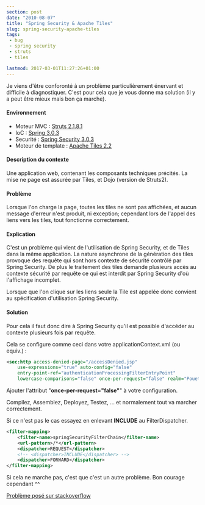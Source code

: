 ```yaml
---
section: post
date: "2010-08-07"
title: "Spring Security & Apache Tiles"
slug: spring-security-apache-tiles
tags:
 - bug
 - spring security
 - struts
 - tiles

lastmod: 2017-03-01T11:27:26+01:00
---
```


Je viens d'être conforonté à un problème particulièrement énervant et difficile à diagnostiquer. C'est pour cela que je vous donne ma solution (il y a peut être mieux mais bon ça marche).


#### Environnement

  * Moteur MVC : [Struts 2.1.8.1](http://struts.apache.org/)
  * IoC : [Spring 3.0.3](http://www.springsource.org/)
  * Securité : [Spring Security 3.0.3](http://www.springsource.org/node/2706)
  * Moteur de template : [Apache Tiles 2.2](http://tiles.apache.org/)

#### Description du contexte

Une application web, contenant les composants techniques précités. La mise ne page est assurée par Tiles, et Dojo (version de Struts2).

#### Problème

Lorsque l'on charge la page, toutes les tiles ne sont pas affichées, et aucun message d'erreur n'est produit, ni exception; cependant lors de l'appel des liens vers les tiles, tout fonctionne correctement.

#### Explication

C'est un problème qui vient de l'utilisation de Spring Security, et de Tiles dans la même application. La nature asynchrone de la génération des tiles provoque des requête qui sont hors contexte de sécurité contrôlé par Spring Security. De plus le traitement des tiles demande plusieurs accès au contexte sécurité par requête ce qui est interdit par Spring Security d'où l'affichage incomplet.

Lorsque que l'on clique sur les liens seule la Tile est appelée donc convient au spécification d'utilisation Spring Security.

#### Solution

Pour cela il faut donc dire à Spring Security qu'il est possible d'accéder au contexte plusieurs fois par requête.

Cela se configure comme ceci dans votre applicationContext.xml (ou equiv.) :
``` xml
<sec:http access-denied-page="/accessDenied.jsp"
    use-expressions="true" auto-config="false"
    entry-point-ref="authenticationProcessingFilterEntryPoint"
    lowercase-comparisons="false" once-per-request="false" realm="Pouet">
```

Ajouter l'attribut "**once-per-request="false"**" à votre configuration.

Compilez, Assemblez, Deployez, Testez, ... et normalement tout va marcher correctement.

Si ce n'est pas le cas essayez en enlevant **INCLUDE** au FilterDispatcher.

``` xml
<filter-mapping>
    <filter-name>springSecurityFilterChain</filter-name>
    <url-pattern>/*</url-pattern>
    <dispatcher>REQUEST</dispatcher>
    <!-- <dispatcher>INCLUDE</dispatcher> -->
    <dispatcher>FORWARD</dispatcher>
</filter-mapping>
```

Si cela ne marche pas, c'est que c'est un autre problème. Bon courage cependant ^^

[Problème posé sur stackoverflow](http://stackoverflow.com/questions/3406344/what-to-do-when-apache-tiles-2-1-does-nothing-when-it-has-to)
